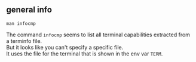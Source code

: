 ## general info

```
man infocmp
```

The command `infocmp` seems to list all terminal capabilities extracted from \
a terminfo file.\
But it looks like you can't specify a specific file.\
It uses the file for the terminal that is shown in the env var `TERM`.
